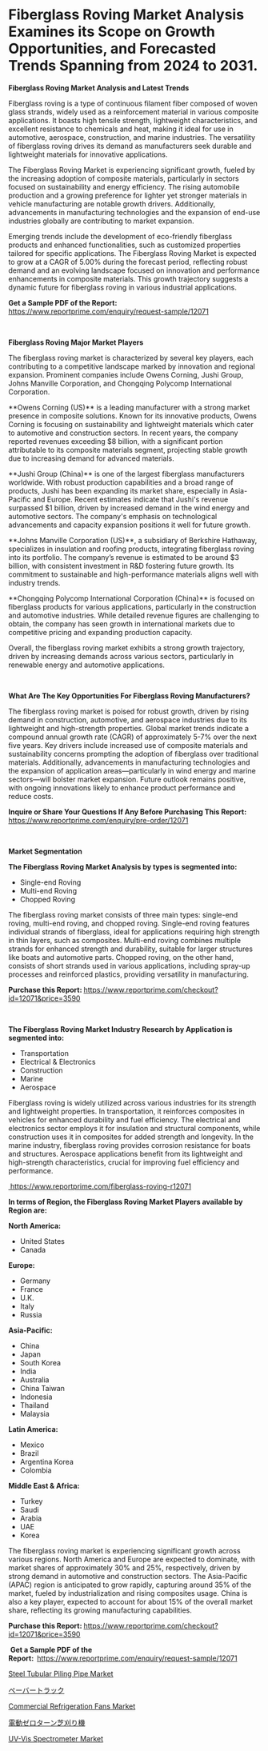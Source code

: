 <p><h1>Fiberglass Roving Market Analysis Examines its Scope on Growth Opportunities, and Forecasted Trends Spanning from 2024 to 2031.</h1></p><p><strong>Fiberglass Roving Market Analysis and Latest Trends</strong></p>
<p><p>Fiberglass roving is a type of continuous filament fiber composed of woven glass strands, widely used as a reinforcement material in various composite applications. It boasts high tensile strength, lightweight characteristics, and excellent resistance to chemicals and heat, making it ideal for use in automotive, aerospace, construction, and marine industries. The versatility of fiberglass roving drives its demand as manufacturers seek durable and lightweight materials for innovative applications.</p><p>The Fiberglass Roving Market is experiencing significant growth, fueled by the increasing adoption of composite materials, particularly in sectors focused on sustainability and energy efficiency. The rising automobile production and a growing preference for lighter yet stronger materials in vehicle manufacturing are notable growth drivers. Additionally, advancements in manufacturing technologies and the expansion of end-use industries globally are contributing to market expansion.</p><p>Emerging trends include the development of eco-friendly fiberglass products and enhanced functionalities, such as customized properties tailored for specific applications. The Fiberglass Roving Market is expected to grow at a CAGR of 5.00% during the forecast period, reflecting robust demand and an evolving landscape focused on innovation and performance enhancements in composite materials. This growth trajectory suggests a dynamic future for fiberglass roving in various industrial applications.</p></p>
<p><strong>Get a Sample PDF of the Report:&nbsp;</strong> <a href="https://www.reportprime.com/enquiry/request-sample/12071">https://www.reportprime.com/enquiry/request-sample/12071</a></p>
<p>&nbsp;</p>
<p><strong>Fiberglass Roving Major Market Players</strong></p>
<p><p>The fiberglass roving market is characterized by several key players, each contributing to a competitive landscape marked by innovation and regional expansion. Prominent companies include Owens Corning, Jushi Group, Johns Manville Corporation, and Chongqing Polycomp International Corporation.</p><p>**Owens Corning (US)** is a leading manufacturer with a strong market presence in composite solutions. Known for its innovative products, Owens Corning is focusing on sustainability and lightweight materials which cater to automotive and construction sectors. In recent years, the company reported revenues exceeding $8 billion, with a significant portion attributable to its composite materials segment, projecting stable growth due to increasing demand for advanced materials.</p><p>**Jushi Group (China)** is one of the largest fiberglass manufacturers worldwide. With robust production capabilities and a broad range of products, Jushi has been expanding its market share, especially in Asia-Pacific and Europe. Recent estimates indicate that Jushi's revenue surpassed $1 billion, driven by increased demand in the wind energy and automotive sectors. The company's emphasis on technological advancements and capacity expansion positions it well for future growth.</p><p>**Johns Manville Corporation (US)**, a subsidiary of Berkshire Hathaway, specializes in insulation and roofing products, integrating fiberglass roving into its portfolio. The company’s revenue is estimated to be around $3 billion, with consistent investment in R&D fostering future growth. Its commitment to sustainable and high-performance materials aligns well with industry trends.</p><p>**Chongqing Polycomp International Corporation (China)** is focused on fiberglass products for various applications, particularly in the construction and automotive industries. While detailed revenue figures are challenging to obtain, the company has seen growth in international markets due to competitive pricing and expanding production capacity.</p><p>Overall, the fiberglass roving market exhibits a strong growth trajectory, driven by increasing demands across various sectors, particularly in renewable energy and automotive applications.</p></p>
<p>&nbsp;</p>
<p><strong>What Are The Key Opportunities For Fiberglass Roving Manufacturers?</strong></p>
<p><p>The fiberglass roving market is poised for robust growth, driven by rising demand in construction, automotive, and aerospace industries due to its lightweight and high-strength properties. Global market trends indicate a compound annual growth rate (CAGR) of approximately 5-7% over the next five years. Key drivers include increased use of composite materials and sustainability concerns prompting the adoption of fiberglass over traditional materials. Additionally, advancements in manufacturing technologies and the expansion of application areas—particularly in wind energy and marine sectors—will bolster market expansion. Future outlook remains positive, with ongoing innovations likely to enhance product performance and reduce costs.</p></p>
<p><strong>Inquire or Share Your Questions If Any Before Purchasing This Report:</strong> <a href="https://www.reportprime.com/enquiry/pre-order/12071">https://www.reportprime.com/enquiry/pre-order/12071</a></p>
<p>&nbsp;</p>
<p><strong>Market Segmentation</strong></p>
<p><strong>The Fiberglass Roving Market Analysis by types is segmented into:</strong></p>
<p><ul><li>Single-end Roving</li><li>Multi-end Roving</li><li>Chopped Roving</li></ul></p>
<p><p>The fiberglass roving market consists of three main types: single-end roving, multi-end roving, and chopped roving. Single-end roving features individual strands of fiberglass, ideal for applications requiring high strength in thin layers, such as composites. Multi-end roving combines multiple strands for enhanced strength and durability, suitable for larger structures like boats and automotive parts. Chopped roving, on the other hand, consists of short strands used in various applications, including spray-up processes and reinforced plastics, providing versatility in manufacturing.</p></p>
<p><strong>Purchase this Report:&nbsp;</strong><a href="https://www.reportprime.com/checkout?id=12071&price=3590">https://www.reportprime.com/checkout?id=12071&price=3590</a></p>
<p>&nbsp;</p>
<p><strong>The Fiberglass Roving Market Industry Research by Application is segmented into:</strong></p>
<p><ul><li>Transportation</li><li>Electrical & Electronics</li><li>Construction</li><li>Marine</li><li>Aerospace</li></ul></p>
<p><p>Fiberglass roving is widely utilized across various industries for its strength and lightweight properties. In transportation, it reinforces composites in vehicles for enhanced durability and fuel efficiency. The electrical and electronics sector employs it for insulation and structural components, while construction uses it in composites for added strength and longevity. In the marine industry, fiberglass roving provides corrosion resistance for boats and structures. Aerospace applications benefit from its lightweight and high-strength characteristics, crucial for improving fuel efficiency and performance.</p></p>
<p><a href="https://www.reportprime.com/fiberglass-roving-r12071">&nbsp;https://www.reportprime.com/fiberglass-roving-r12071</a></p>
<p><strong>In terms of Region, the Fiberglass Roving Market Players available by Region are:</strong></p>
<p>
    <p> <strong> North America: </strong>
        <ul>
            <li>United States</li>
            <li>Canada</li>
        </ul>
        </p> 
    <p> <strong> Europe: </strong>
        <ul>
            <li>Germany</li>
            <li>France</li>
            <li>U.K.</li>
            <li>Italy</li>
            <li>Russia</li>
        </ul>
        </p> 
    <p> <strong> Asia-Pacific: </strong>
        <ul>
            <li>China</li>
            <li>Japan</li>
            <li>South Korea</li>
            <li>India</li>
            <li>Australia</li>
            <li>China Taiwan</li>
            <li>Indonesia</li>
            <li>Thailand</li>
            <li>Malaysia</li>
        </ul>
        </p> 
    <p> <strong> Latin America: </strong>
        <ul>
            <li>Mexico</li>
            <li>Brazil</li>
            <li>Argentina Korea</li>
            <li>Colombia</li>
        </ul>
        </p> 
    <p> <strong> Middle East & Africa: </strong>
        <ul>
            <li>Turkey</li>
            <li>Saudi</li>
            <li>Arabia</li>
            <li>UAE</li>
            <li>Korea</li>
        </ul>
    </p>
    </p>
<p><p>The fiberglass roving market is experiencing significant growth across various regions. North America and Europe are expected to dominate, with market shares of approximately 30% and 25%, respectively, driven by strong demand in automotive and construction sectors. The Asia-Pacific (APAC) region is anticipated to grow rapidly, capturing around 35% of the market, fueled by industrialization and rising composites usage. China is also a key player, expected to account for about 15% of the overall market share, reflecting its growing manufacturing capabilities.</p></p>
<p><strong>Purchase this Report: </strong><a href="https://www.reportprime.com/checkout?id=12071&price=3590">https://www.reportprime.com/checkout?id=12071&price=3590</a></p>
<p>&nbsp;<strong>Get a Sample PDF of the Report:&nbsp;&nbsp;</strong><a href="https://www.reportprime.com/enquiry/request-sample/12071">https://www.reportprime.com/enquiry/request-sample/12071</a></p>
<p><strong></strong></p>
<p><p><a href="https://issuu.com/reportprime-2/docs/steel-tubular-piling-pipe-market-si_c5d37e9e2dce46">Steel Tubular Piling Pipe Market</a></p><p><a href="https://medium.com/@sheilabruen2023/%E8%88%97%E8%A3%85%E3%83%88%E3%83%A9%E3%83%83%E3%82%AF%E5%B8%82%E5%A0%B4-2024%E5%B9%B4%E3%81%8B%E3%82%892031%E5%B9%B4%E3%81%BE%E3%81%A7%E3%81%AE%E6%A5%AD%E7%95%8C%E5%8B%95%E5%90%91%E3%81%A8%E4%BA%88%E6%B8%AC-76699672b21f">ペーバートラック</a></p><p><a href="https://medium.com/@abdulkoss1914/commercial-refrigeration-fans-market-investigation-industry-evolution-and-forecast-till-2031-1d82e9345f16">Commercial Refrigeration Fans Market</a></p><p><a href="https://medium.com/@sheilabruen2023/%E9%9B%BB%E5%8B%95%E3%82%BC%E3%83%AD%E3%82%BF%E3%83%BC%E3%83%B3%E8%8A%9D%E5%88%88%E3%82%8A%E6%A9%9F%E5%B8%82%E5%A0%B4%E3%81%AE%E8%A6%8F%E6%A8%A1-%E6%88%90%E9%95%B7%E5%8B%95%E5%90%91-%E7%B5%B1%E8%A8%88-%E4%BA%88%E6%B8%AC-2024%E5%B9%B4-2031%E5%B9%B4-b09ca6c99262">電動ゼロターン芝刈り機</a></p><p><a href="https://issuu.com/reportprime-2/docs/uv-vis-spectrometer-market-size-203_6263fb424763cd">UV-Vis Spectrometer Market</a></p></p>